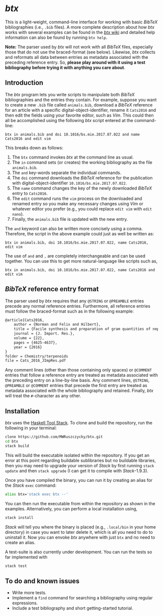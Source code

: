 # *btx*

This is a light-weight, command-line interface for working with basic *BibTeX* bibliographies (i.e., `.bib` files). A more complete description about how *btx* works with several examples can be found in the [*btx* wiki](https://github.com/MWRuszczycky/btx/wiki) and detailed help information can also be found by running `btx help`.

**Note:** The parser used by *btx* will not work with all *BibTeX* files, especially those that do not use the braced-format (see below). Likewise, *btx* collects and reformats all data between entries as metadata associated with the preceding reference entry. So, **please play around with it using a test bibliography before trying it with anything you care about**.

## Introduction

The *btx* program lets you write scripts to manipulate both *BibTeX* bibliographies and the entries they contain. For example, suppose you want to create a new `.bib` file called `animals.bib`, download a *BibTeX* reference for an article with a specific digital-object-identifier, rename it `Cats2016` and then edit the fields using your favorite editor, such as *Vim*. This could then all be accomplished using the following *btx* script entered at the command-line:
```
btx in animals.bib and doi 10.1016/bs.mie.2017.07.022 and name Cats2016 and edit vim
```
This breaks down as follows:
1. The `btx` command invokes *btx* at the command line as usual.
2. The `in` command sets (or creates) the working bibliography as the file `animals.bib`.
3. The `and` key-words separate the individual commands.
4. The `doi` command downloads the *BibTeX* reference for the publication with digital-object-identifier `10.1016/bs.mie.2017.07.022`.
5. The `name` command changes the key of the newly downloaded *BibTeX* entry to `Cats2016`.
6. The `edit` command runs the `vim` process on the downloaded and renamed entry so you make any necessary changes using *Vim* or whatever editor you prefer (e.g., you could replace `edit vim` with `edit nano`).
7. Finally, the `animals.bib` file is updated with the new entry.

The `and` keyword can also be written more concisely using a comma. Therefore, the script in the above example could just as well be written as:
```
btx in animals.bib, doi 10.1016/bs.mie.2017.07.022, name Cats2016, edit vim
```
The use of `and` and `,` are completely interchangeable and can be used together. You can use this to get more natural-language like scripts such as,
```
btx in animals.bib, doi 10.1016/bs.mie.2017.07.022, name Cats2016 and edit vim
```

## *BibTeX* reference entry format

The parser used by *btx* requires that any `@STRING` or `@PREAMBLE` entries precede any normal reference entries. Furthermore, all reference entries must follow the braced-format such as in the following example:
```tex
@article{Cats2016,
    author = {Norman and Felix and Hilbert},
    title = {Facile synthesis and preparation of gram quantities of nepetalactone},
    journal = {J. Import. Res.},
    volume = {22},
    pages = {4625-4637},
    year = {2016}
}
folder = Chemistry/terpenoids
file = Cats_2016_JImpRes.pdf
```
Any comment lines (other than those containing only spaces) or `@COMMENT` entries that follow a reference entry are treated as metadata associated with the preceding entry on a line-by-line basis. Any comment lines, `@STRING`, `@PREAMBLE` or `@COMMENT` entries that precede the first entry are treated as metadata associated with the whole bibliography and retained. Finally, *btx* will treat the `#`-character as any other.

## Installation

*btx* uses the [Haskell Tool Stack](https://docs.haskellstack.org/en/stable/README/). To clone and build the repository, run the following in your terminal:
```sh
clone https://github.com/MWRuszczycky/btx.git
cd btx
stack build
```
This will build the executable isolated within the repository. If you get an error at this point regarding buildable sublibraries but no buildable libraries, then you may need to upgrade your version of *Stack* by first running `stack update` and then `stack upgrade` (I can get it to compile with *Stack*-1.9.3).

Once you have compiled the binary, you can run it by creating an alias for the *Stack* `exec` command:
```sh
alias btx='stack exec btx --'
```
You can then run the executable from within the repository as shown in the examples. Alternatively, you can perform a local installation using,
```sh
stack install
```
*Stack* will tell you where the binary is placed (e.g., `.local/bin` in your home directory) in case you want to later delete it, which is all you need to do to uninstall it. Now you can envoke *btx* anywhere with just `btx` and no need to create an alias.

A test-suite is also currently under development. You can run the tests so far implemented with
```sh
stack test
```

## To do and known issues

* Write more tests.
* Implement a `find` command for searching a bibliography using regular expressions.
* Include a test bibliography and short getting-started tutorial.
